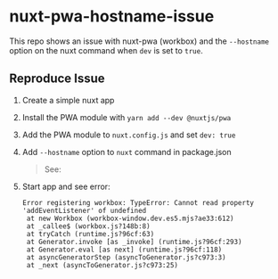 # nuxt-pwa-hostname-issue

This repo shows an issue with nuxt-pwa (workbox) and the `--hostname` option on the nuxt command when `dev` is set to `true`.

## Reproduce Issue

1. Create a simple nuxt app

2. Install the PWA module with `yarn add --dev @nuxtjs/pwa`

3. Add the PWA module to `nuxt.config.js` and set `dev: true`

3. Add `--hostname` option to `nuxt` command in package.json
   > See:

4. Start app and see error:
   ```log
   Error registering workbox: TypeError: Cannot read property 'addEventListener' of undefined
    at new Workbox (workbox-window.dev.es5.mjs?ae33:612)
    at _callee$ (workbox.js?148b:8)
    at tryCatch (runtime.js?96cf:63)
    at Generator.invoke [as _invoke] (runtime.js?96cf:293)
    at Generator.eval [as next] (runtime.js?96cf:118)
    at asyncGeneratorStep (asyncToGenerator.js?c973:3)
    at _next (asyncToGenerator.js?c973:25)
    ```